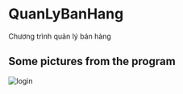 # QuanLyBanHang
Chương trình quản lý bán hàng
## Some pictures from the program
![login](https://user-images.githubusercontent.com/49154074/92401711-69a41b00-f158-11ea-8d77-8a171094a91f.PNG)
